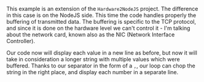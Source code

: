 This example is an extension of the `Hardware2NodeJS` project. The difference in this case is on the NodeJS side. This time the code handles properly the buffering of transmitted data. The buffering is specific to the TCP protocol, and since it is done on the hardware level we can't control it - I'm talking about the network card, known also as the NIC (Network Interface Controller).

Our code now will display each value in a new line as before, but now it will take in consideration a longer string with multiple values which were buffered. Thanks to our separator in the form of a `,`, our loop can chop the string in the right place, and display each number in a separate line.
